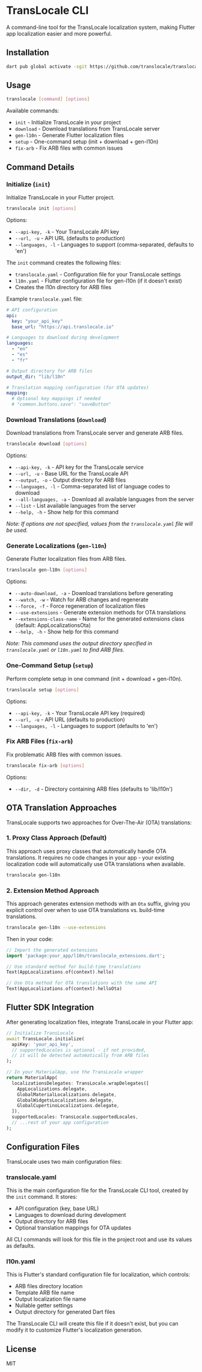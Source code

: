 # TransLocale CLI

A command-line tool for the TransLocale localization system, making Flutter app localization easier and more powerful.

## Installation

```bash
dart pub global activate -sgit https://github.com/translocale/translocale_cli.git
```

## Usage

```bash
translocale [command] [options]
```

Available commands:

- `init` - Initialize TransLocale in your project
- `download` - Download translations from TransLocale server
- `gen-l10n` - Generate Flutter localization files
- `setup` - One-command setup (init + download + gen-l10n)
- `fix-arb` - Fix ARB files with common issues

## Command Details

### Initialize (`init`)

Initialize TransLocale in your Flutter project.

```bash
translocale init [options]
```

Options:
- `--api-key, -k` - Your TransLocale API key
- `--url, -u` - API URL (defaults to production)
- `--languages, -l` - Languages to support (comma-separated, defaults to 'en')

The `init` command creates the following files:
- `translocale.yaml` - Configuration file for your TransLocale settings
- `l10n.yaml` - Flutter configuration file for gen-l10n (if it doesn't exist)
- Creates the l10n directory for ARB files

Example `translocale.yaml` file:
```yaml
# API configuration
api:
  key: "your_api_key"
  base_url: "https://api.translocale.io"

# Languages to download during development
languages:
  - "en"
  - "es"
  - "fr"

# Output directory for ARB files
output_dir: "lib/l10n"

# Translation mapping configuration (for OTA updates)
mapping:
  # Optional key mappings if needed
  # "common.buttons.save": "saveButton"
```

### Download Translations (`download`)

Download translations from TransLocale server and generate ARB files.

```bash
translocale download [options]
```

Options:
- `--api-key, -k` - API key for the TransLocale service
- `--url, -u` - Base URL for the TransLocale API
- `--output, -o` - Output directory for ARB files
- `--languages, -l` - Comma-separated list of language codes to download
- `--all-languages, -a` - Download all available languages from the server
- `--list` - List available languages from the server
- `--help, -h` - Show help for this command

*Note: If options are not specified, values from the `translocale.yaml` file will be used.*

### Generate Localizations (`gen-l10n`)

Generate Flutter localization files from ARB files.

```bash
translocale gen-l10n [options]
```

Options:
- `--auto-download, -a` - Download translations before generating
- `--watch, -w` - Watch for ARB changes and regenerate
- `--force, -f` - Force regeneration of localization files
- `--use-extensions` - Generate extension methods for OTA translations
- `--extensions-class-name` - Name for the generated extensions class (default: AppLocalizationsOta)
- `--help, -h` - Show help for this command

*Note: This command uses the output directory specified in `translocale.yaml` or `l10n.yaml` to find ARB files.*

### One-Command Setup (`setup`)

Perform complete setup in one command (init + download + gen-l10n).

```bash
translocale setup [options]
```

Options:
- `--api-key, -k` - Your TransLocale API key (required)
- `--url, -u` - API URL (defaults to production)
- `--languages, -l` - Languages to support (defaults to 'en')

### Fix ARB Files (`fix-arb`)

Fix problematic ARB files with common issues.

```bash
translocale fix-arb [options]
```

Options:
- `--dir, -d` - Directory containing ARB files (defaults to 'lib/l10n')

## OTA Translation Approaches

TransLocale supports two approaches for Over-The-Air (OTA) translations:

### 1. Proxy Class Approach (Default)

This approach uses proxy classes that automatically handle OTA translations. It requires no code changes in your app - your existing localization code will automatically use OTA translations when available.

```bash
translocale gen-l10n
```

### 2. Extension Method Approach

This approach generates extension methods with an `Ota` suffix, giving you explicit control over when to use OTA translations vs. build-time translations.

```bash
translocale gen-l10n --use-extensions
```

Then in your code:

```dart
// Import the generated extensions
import 'package:your_app/l10n/translocale_extensions.dart';

// Use standard method for build-time translations
Text(AppLocalizations.of(context).hello)

// Use Ota method for OTA translations with the same API
Text(AppLocalizations.of(context).helloOta)
```

## Flutter SDK Integration

After generating localization files, integrate TransLocale in your Flutter app:

```dart
// Initialize TransLocale
await TransLocale.initialize(
  apiKey: 'your_api_key',
  // supportedLocales is optional - if not provided, 
  // it will be detected automatically from ARB files
);

// In your MaterialApp, use the TransLocale wrapper
return MaterialApp(
  localizationsDelegates: TransLocale.wrapDelegates([
    AppLocalizations.delegate,
    GlobalMaterialLocalizations.delegate,
    GlobalWidgetsLocalizations.delegate,
    GlobalCupertinoLocalizations.delegate,
  ]),
  supportedLocales: TransLocale.supportedLocales,
  // ...rest of your app configuration
);
```

## Configuration Files

TransLocale uses two main configuration files:

### translocale.yaml

This is the main configuration file for the TransLocale CLI tool, created by the `init` command. It stores:

- API configuration (key, base URL)
- Languages to download during development
- Output directory for ARB files
- Optional translation mappings for OTA updates

All CLI commands will look for this file in the project root and use its values as defaults.

### l10n.yaml

This is Flutter's standard configuration file for localization, which controls:

- ARB files directory location
- Template ARB file name
- Output localization file name
- Nullable getter settings
- Output directory for generated Dart files

The TransLocale CLI will create this file if it doesn't exist, but you can modify it to customize Flutter's localization generation.

## License

MIT
